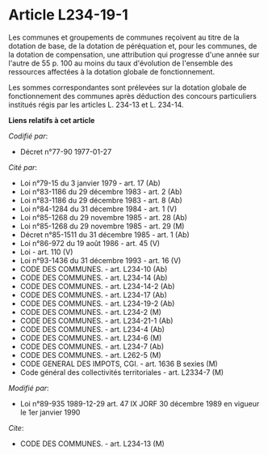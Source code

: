 # Article L234-19-1

Les communes et groupements de communes reçoivent au titre de la dotation de base, de la dotation de péréquation et, pour les
communes, de la dotation de compensation, une attribution qui progresse d'une année sur l'autre de 55 p. 100 au moins du taux
d'évolution de l'ensemble des ressources affectées à la dotation globale de fonctionnement.

Les sommes correspondantes sont prélevées sur la dotation globale de fonctionnement des communes après déduction des concours
particuliers institués régis par les articles L. 234-13 et L. 234-14.

**Liens relatifs à cet article**

_Codifié par_:

  - Décret n°77-90 1977-01-27

_Cité par_:

  - Loi n°79-15 du 3 janvier 1979 - art. 17 (Ab)
  - Loi n°83-1186 du 29 décembre 1983 - art. 2 (Ab)
  - Loi n°83-1186 du 29 décembre 1983 - art. 8 (Ab)
  - Loi n°84-1284 du 31 décembre 1984 - art. 1 (V)
  - Loi n°85-1268 du 29 novembre 1985 - art. 28 (Ab)
  - Loi n°85-1268 du 29 novembre 1985 - art. 29 (M)
  - Décret n°85-1511 du 31 décembre 1985 - art. 1 (Ab)
  - Loi n°86-972 du 19 août 1986 - art. 45 (V)
  - Loi - art. 110 (V)
  - Loi n°93-1436 du 31 décembre 1993 - art. 16 (V)
  - CODE DES COMMUNES. - art. L234-10 (Ab)
  - CODE DES COMMUNES. - art. L234-14 (Ab)
  - CODE DES COMMUNES. - art. L234-14-2 (Ab)
  - CODE DES COMMUNES. - art. L234-17 (Ab)
  - CODE DES COMMUNES. - art. L234-19-2 (Ab)
  - CODE DES COMMUNES. - art. L234-2 (M)
  - CODE DES COMMUNES. - art. L234-21-1 (Ab)
  - CODE DES COMMUNES. - art. L234-4 (Ab)
  - CODE DES COMMUNES. - art. L234-6 (M)
  - CODE DES COMMUNES. - art. L234-7 (Ab)
  - CODE DES COMMUNES. - art. L262-5 (M)
  - CODE GENERAL DES IMPOTS, CGI. - art. 1636 B sexies (M)
  - Code général des collectivités territoriales - art. L2334-7 (M)

_Modifié par_:

  - Loi n°89-935 1989-12-29 art. 47 IX JORF 30 décembre 1989   en vigueur le 1er janvier 1990

_Cite_:

  - CODE DES COMMUNES. - art. L234-13 (M)

